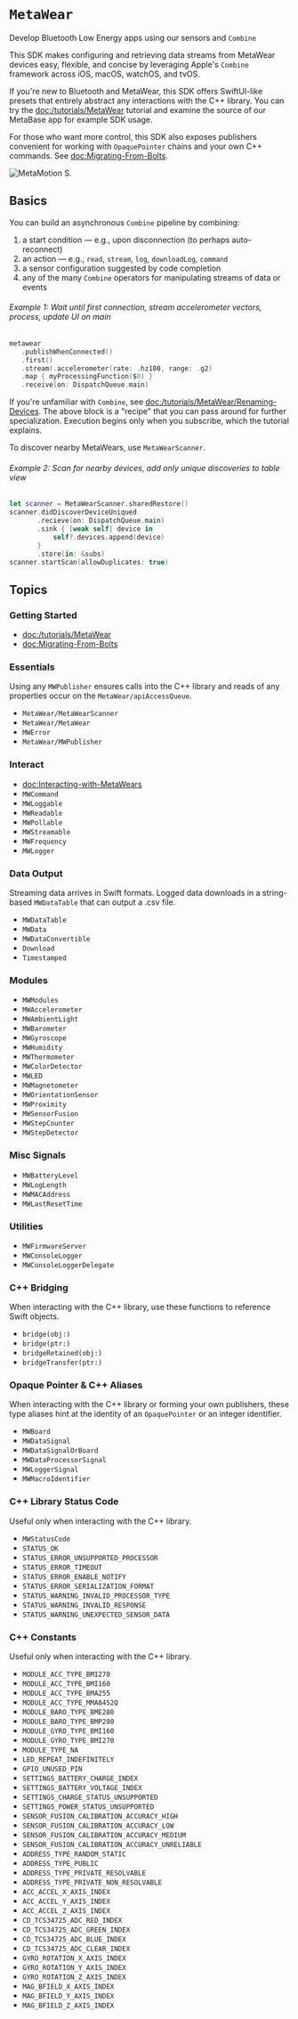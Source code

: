 # ``MetaWear``

Develop Bluetooth Low Energy apps using our sensors and `Combine`

This SDK makes configuring and retrieving data streams from MetaWear devices easy, flexible, and concise by leveraging Apple's `Combine` framework across iOS, macOS, watchOS, and tvOS.

If you're new to Bluetooth and MetaWear, this SDK offers SwiftUI-like presets that entirely abstract any interactions with the C++ library. You can try the <doc:/tutorials/MetaWear> tutorial and examine the source of our MetaBase app for example SDK usage.

For those who want more control, this SDK also exposes publishers convenient for working with `OpaquePointer` chains and your own C++ commands. See <doc:Migrating-From-Bolts>.

![MetaMotion S.](metamotion.png)

## Basics

You can build an asynchronous `Combine` pipeline by combining:
1. a start condition — e.g., upon disconnection (to perhaps auto-reconnect)
2. an action — e.g., `read`, `stream`, `log`, `downloadLog`, `command`
3. a sensor configuration suggested by code completion
4. any of the many `Combine` operators for manipulating streams of data or events

###### Example 1: Wait until first connection, stream accelerometer vectors, process, update UI on main ######
```swift
metawear
   .publishWhenConnected()
   .first()
   .stream(.accelerometer(rate: .hz100, range: .g2)
   .map { myProcessingFunction($0) }
   .receive(on: DispatchQueue.main)
```

If you're unfamiliar with `Combine`, see <doc:/tutorials/MetaWear/Renaming-Devices>. The above block is a "recipe" that you can pass around for further specialization. Execution begins only when you subscribe, which the tutorial explains.

To discover nearby MetaWears, use ``MetaWearScanner``.

###### Example 2: Scan for nearby devices, add only unique discoveries to table view ######
```swift
let scanner = MetaWearScanner.sharedRestore()
scanner.didDiscoverDeviceUniqued
       .recieve(on: DispatchQueue.main)
       .sink { [weak self] device in 
           self?.devices.append(device)
       }
       .store(in: &subs)
scanner.startScan(allowDuplicates: true)
```


## Topics

### Getting Started

- <doc:/tutorials/MetaWear>
- <doc:Migrating-From-Bolts>

### Essentials

Using any ``MWPublisher`` ensures calls into the C++ library and reads of any properties occur on the ``MetaWear/apiAccessQueue``.

- ``MetaWear/MetaWearScanner``
- ``MetaWear/MetaWear``
- ``MWError``
- ``MetaWear/MWPublisher``

### Interact

- <doc:Interacting-with-MetaWears>
- ``MWCommand``
- ``MWLoggable``
- ``MWReadable``
- ``MWPollable``
- ``MWStreamable``
- ``MWFrequency``
- ``MWLogger``

### Data Output

Streaming data arrives in Swift formats. Logged data downloads in a string-based `MWDataTable` that can output a .csv file.

- ``MWDataTable``
- ``MWData``
- ``MWDataConvertible``
- ``Download``
- ``Timestamped``

### Modules

- ``MWModules``
- ``MWAccelerometer``
- ``MWAmbientLight``
- ``MWBarometer``
- ``MWGyroscope``
- ``MWHumidity``
- ``MWThermometer``
- ``MWColorDetector``
- ``MWLED``
- ``MWMagnetometer``
- ``MWOrientationSensor``
- ``MWProximity``
- ``MWSensorFusion``
- ``MWStepCounter``
- ``MWStepDetector``

### Misc Signals

- ``MWBatteryLevel``
- ``MWLogLength``
- ``MWMACAddress``
- ``MWLastResetTime``

### Utilities
- ``MWFirmwareServer``
- ``MWConsoleLogger``
- ``MWConsoleLoggerDelegate``

### C++ Bridging

When interacting with the C++ library, use these functions to reference Swift objects.

+ ``bridge(obj:)``
+ ``bridge(ptr:)``
+ ``bridgeRetained(obj:)``
+ ``bridgeTransfer(ptr:)``

### Opaque Pointer & C++ Aliases

When interacting with the C++ library or forming your own publishers, these type aliases hint at the identity of an `OpaquePointer` or an integer identifier.

- ``MWBoard``
- ``MWDataSignal``
- ``MWDataSignalOrBoard``
- ``MWDataProcessorSignal``
- ``MWLoggerSignal``
- ``MWMacroIdentifier``

### C++ Library Status Code

Useful only when interacting with the C++ library.

- ``MWStatusCode``
- ``STATUS_OK``
- ``STATUS_ERROR_UNSUPPORTED_PROCESSOR``
- ``STATUS_ERROR_TIMEOUT``
- ``STATUS_ERROR_ENABLE_NOTIFY``
- ``STATUS_ERROR_SERIALIZATION_FORMAT``
- ``STATUS_WARNING_INVALID_PROCESSOR_TYPE``
- ``STATUS_WARNING_INVALID_RESPONSE``
- ``STATUS_WARNING_UNEXPECTED_SENSOR_DATA``

### C++ Constants

Useful only when interacting with the C++ library.

- ``MODULE_ACC_TYPE_BMI270``
- ``MODULE_ACC_TYPE_BMI160``
- ``MODULE_ACC_TYPE_BMA255``
- ``MODULE_ACC_TYPE_MMA8452Q``
- ``MODULE_BARO_TYPE_BME280``
- ``MODULE_BARO_TYPE_BMP280``
- ``MODULE_GYRO_TYPE_BMI160``
- ``MODULE_GYRO_TYPE_BMI270``
- ``MODULE_TYPE_NA``
- ``LED_REPEAT_INDEFINITELY``
- ``GPIO_UNUSED_PIN``
- ``SETTINGS_BATTERY_CHARGE_INDEX``
- ``SETTINGS_BATTERY_VOLTAGE_INDEX``
- ``SETTINGS_CHARGE_STATUS_UNSUPPORTED``
- ``SETTINGS_POWER_STATUS_UNSUPPORTED``
- ``SENSOR_FUSION_CALIBRATION_ACCURACY_HIGH``
- ``SENSOR_FUSION_CALIBRATION_ACCURACY_LOW``
- ``SENSOR_FUSION_CALIBRATION_ACCURACY_MEDIUM``
- ``SENSOR_FUSION_CALIBRATION_ACCURACY_UNRELIABLE``
- ``ADDRESS_TYPE_RANDOM_STATIC``
- ``ADDRESS_TYPE_PUBLIC``
- ``ADDRESS_TYPE_PRIVATE_RESOLVABLE``
- ``ADDRESS_TYPE_PRIVATE_NON_RESOLVABLE``
- ``ACC_ACCEL_X_AXIS_INDEX``
- ``ACC_ACCEL_Y_AXIS_INDEX``
- ``ACC_ACCEL_Z_AXIS_INDEX``
- ``CD_TCS34725_ADC_RED_INDEX``
- ``CD_TCS34725_ADC_GREEN_INDEX``
- ``CD_TCS34725_ADC_BLUE_INDEX``
- ``CD_TCS34725_ADC_CLEAR_INDEX``
- ``GYRO_ROTATION_X_AXIS_INDEX``
- ``GYRO_ROTATION_Y_AXIS_INDEX``
- ``GYRO_ROTATION_Z_AXIS_INDEX``
- ``MAG_BFIELD_X_AXIS_INDEX``
- ``MAG_BFIELD_Y_AXIS_INDEX``
- ``MAG_BFIELD_Z_AXIS_INDEX``
